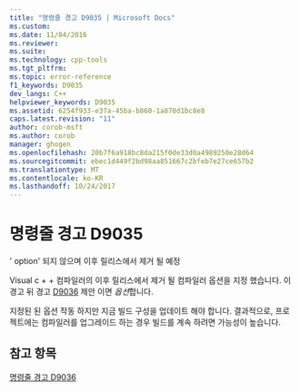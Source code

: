 ```yaml
---
title: "명령줄 경고 D9035 | Microsoft Docs"
ms.custom: 
ms.date: 11/04/2016
ms.reviewer: 
ms.suite: 
ms.technology: cpp-tools
ms.tgt_pltfrm: 
ms.topic: error-reference
f1_keywords: D9035
dev_langs: C++
helpviewer_keywords: D9035
ms.assetid: 6254f933-e37a-45ba-b860-1a870d1bc8e8
caps.latest.revision: "11"
author: corob-msft
ms.author: corob
manager: ghogen
ms.openlocfilehash: 20b7f6a918bc8da215f0de33d0a4989250e28d64
ms.sourcegitcommit: ebec1d449f2bd98aa851667c2bfeb7e27ce657b2
ms.translationtype: MT
ms.contentlocale: ko-KR
ms.lasthandoff: 10/24/2017
---
```

# <a name="command-line-warning-d9035"></a>명령줄 경고 D9035
' option' 되지 않으며 이후 릴리스에서 제거 될 예정  
  
 Visual c + + 컴파일러의 이후 릴리스에서 제거 될 컴파일러 옵션을 지정 했습니다. 이 경고 뒤 경고 [D9036](../../error-messages/tool-errors/command-line-warning-d9036.md) 제안 이면 *옵션*합니다.  
  
 지정된 된 옵션 작동 하지만 지금 빌드 구성을 업데이트 해야 합니다. 결과적으로, 프로젝트에는 컴파일러를 업그레이드 하는 경우 빌드를 계속 하려면 가능성이 높습니다.  
  
## <a name="see-also"></a>참고 항목  
 [명령줄 경고 D9036](../../error-messages/tool-errors/command-line-warning-d9036.md)